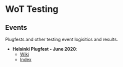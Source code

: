 # WoT Testing
## Events

Plugfests and other testing event logisitics and results.

* __Helsinki Plugfest - June 2020__:
    * [Wiki](https://www.w3.org/WoT/IG/wiki/F2F_meeting,_6-11_June_2020,_Helsinki)
    * [Index](2020.06.Helsinki/README.md)

